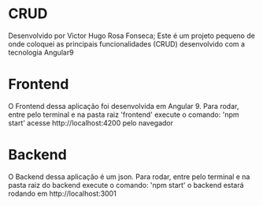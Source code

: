 # CRUD
Desenvolvido por Victor Hugo Rosa Fonseca; Este é um projeto pequeno de onde coloquei as principais funcionalidades (CRUD) desenvolvido com a tecnologia Angular9

# Frontend
O Frontend dessa aplicação foi desenvolvida em Angular 9. Para rodar, entre pelo terminal e na pasta raiz 'frontend' execute o comando:
'npm start'
acesse http://localhost:4200 pelo navegador

# Backend
O Backend dessa aplicação é um json. Para rodar, entre pelo terminal e na pasta raiz do backend execute o comando:
'npm start'
o backend estará rodando em http://localhost:3001